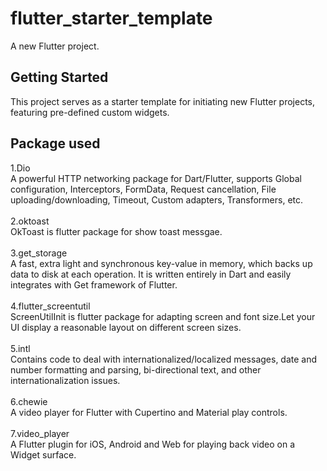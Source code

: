 # flutter_starter_template

A new Flutter project.

## Getting Started
This project serves as a starter template for initiating new Flutter projects, featuring pre-defined custom widgets.

## Package used
1.Dio </br>
   A powerful HTTP networking package for Dart/Flutter, supports Global configuration, Interceptors, FormData, Request cancellation, File uploading/downloading, Timeout, Custom adapters, Transformers, etc.</br></br>
2.oktoast </br>
   OkToast is flutter package for show toast messgae.</br></br>
3.get_storage</br>
   A fast, extra light and synchronous key-value in memory, which backs up data to disk at each operation. It is written entirely in Dart and easily integrates with Get framework of Flutter.</br></br>
4.flutter_screentutil</br>
   ScreenUtilInit is flutter package for adapting screen and font size.Let your UI display a reasonable layout on different screen sizes.</br></br>
5.intl</br>
   Contains code to deal with internationalized/localized messages, date and number formatting and parsing, bi-directional text, and other internationalization issues.</br></br>
6.chewie</br>
   A video player for Flutter with Cupertino and Material play controls.</br></br>
7.video_player</br>
   A Flutter plugin for iOS, Android and Web for playing back video on a Widget surface.</br>


   

